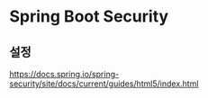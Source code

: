 # Spring Boot Security

## 설정

<https://docs.spring.io/spring-security/site/docs/current/guides/html5/index.html>